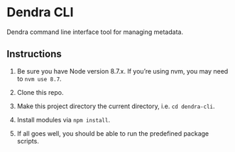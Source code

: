 # Dendra CLI

Dendra command line interface tool for managing metadata.


## Instructions

1. Be sure you have Node version 8.7.x. If you’re using nvm, you may need to `nvm use 8.7`.

2. Clone this repo.

3. Make this project directory the current directory, i.e. `cd dendra-cli`.

4. Install modules via `npm install`.

5. If all goes well, you should be able to run the predefined package scripts.
